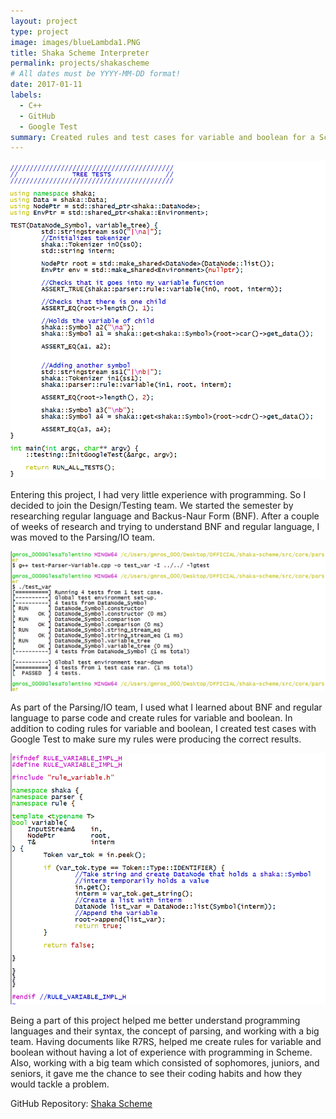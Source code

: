 ```yaml
---
layout: project
type: project
image: images/blueLambda1.PNG
title: Shaka Scheme Interpreter
permalink: projects/shakascheme
# All dates must be YYYY-MM-DD format!
date: 2017-01-11
labels:
  - C++
  - GitHub
  - Google Test
summary: Created rules and test cases for variable and boolean for a Scheme interpreter. 
---
```


<img class="ui medium right floated rounded image" src="../images/shakascheme-2.png">

Entering this project, I had very little experience with programming. So I decided to join the Design/Testing team. We started the semester by researching regular language and Backus-Naur Form (BNF). After a couple of weeks of research and trying to understand BNF and regular language, I was moved to the Parsing/IO team. 

<img class="ui medium right floated rounded image" src="../images/shakascheme-4.png">

As part of the Parsing/IO team, I used what I learned about BNF and regular language to parse code and create rules for variable and boolean. In addition to coding rules for variable and boolean, I created test cases with Google Test to make sure my rules were producing the correct results.  

<img class="ui medium right floated rounded image" src="../images/shakascheme-1.png">

Being a part of this project helped me better understand programming languages and their syntax, the concept of parsing, and working with a big team. Having documents like R7RS, helped me create rules for variable and boolean without having a lot of experience with programming in Scheme. Also, working with a big team which consisted of sophomores, juniors, and seniors, it gave me the chance to see their coding habits and how they would tackle a problem.

GitHub Repository: <a href="https://github.com/uhmanoa-transpiler-project/shaka-scheme"><i class="large github icon "></i>Shaka Scheme</a>


